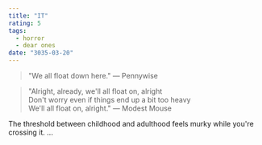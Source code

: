 ```yaml
---
title: "IT"
rating: 5
tags:
  - horror
  - dear ones
date: "3035-03-20"
---
```


> "We all float down here." — Pennywise

> "Alright, already, we'll all float on, alright  
Don't worry even if things end up a bit too heavy  
We'll all float on, alright." — Modest Mouse

The threshold between childhood and adulthood feels murky while you're crossing it. ...